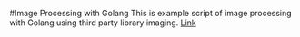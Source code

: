 #Image Processing with Golang
This is example script of image processing with Golang using third party library imaging.
[Link](https://github.com/disintegration/imaging)
